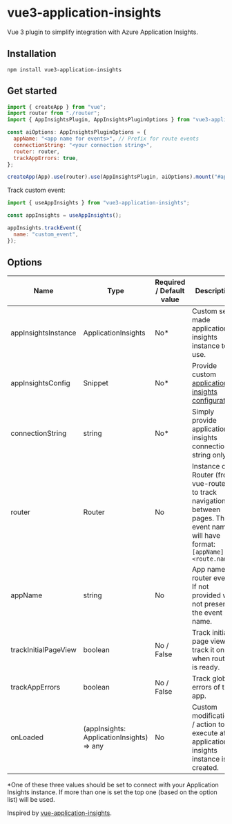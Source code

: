 # vue3-application-insights

Vue 3 plugin to simplify integration with Azure Application Insights.

## Installation

```console
npm install vue3-application-insights
```

## Get started

```js
import { createApp } from "vue";
import router from "./router";
import { AppInsightsPlugin, AppInsightsPluginOptions } from "vue3-application-insights";

const aiOptions: AppInsightsPluginOptions = {
  appName: "<app name for events>", // Prefix for route events
  connectionString: "<your connection string>",
  router: router,
  trackAppErrors: true,
};

createApp(App).use(router).use(AppInsightsPlugin, aiOptions).mount("#app");
```

Track custom event:

```js
import { useAppInsights } from "vue3-application-insights";

const appInsights = useAppInsights();

appInsights.trackEvent({
  name: "custom_event",
});
```

## Options

| Name                 | Type                                      | Required / Default value | Description                                                                                                                       |
|----------------------|-------------------------------------------|--------------------------|-----------------------------------------------------------------------------------------------------------------------------------|
| appInsightsInstance  | ApplicationInsights                       | No*                      | Custom self made application insights instance to use.                                                                            |
| appInsightsConfig    | Snippet                                   | No*                      | Provide custom [application insights configuration](https://github.com/microsoft/ApplicationInsights-JS#configuration).           |
| connectionString     | string                                    | No*                      | Simply provide application insights connection string only.                                                                       |
| router               | Router                                    | No                       | Instance of Router (from vue-router) to track navigation between pages. The event name will have format: `[appName] <route.name>` |
| appName              | string                                    | No                       | App name for router events. If not provided will not present in the event name.                                                   |
| trackInitialPageView | boolean                                   | No / False               | Track initial page view or track it only when router is ready.                                                                    |
| trackAppErrors       | boolean                                   | No / False               | Track global errors of the app.                                                                                                   |
| onLoaded             | (appInsights: ApplicationInsights) => any | No                       | Custom modifications / action to execute after application insights instance is created.                                          |

*One of these three values should be set to connect with your Application Insights instance. 
If more than one is set the top one (based on the option list) will be used.


Inspired by [vue-application-insights](https://github.com/latelierco/vue-application-insights).
